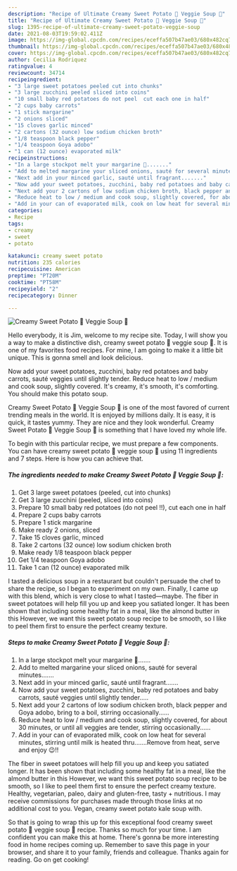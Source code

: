 ```yaml
---
description: "Recipe of Ultimate Creamy Sweet Potato 🍠 Veggie Soup 🍜"
title: "Recipe of Ultimate Creamy Sweet Potato 🍠 Veggie Soup 🍜"
slug: 1395-recipe-of-ultimate-creamy-sweet-potato-veggie-soup
date: 2021-08-03T19:59:02.411Z
image: https://img-global.cpcdn.com/recipes/eceffa507b47ae03/680x482cq70/creamy-sweet-potato-veggie-soup-recipe-main-photo.jpg
thumbnail: https://img-global.cpcdn.com/recipes/eceffa507b47ae03/680x482cq70/creamy-sweet-potato-veggie-soup-recipe-main-photo.jpg
cover: https://img-global.cpcdn.com/recipes/eceffa507b47ae03/680x482cq70/creamy-sweet-potato-veggie-soup-recipe-main-photo.jpg
author: Cecilia Rodriquez
ratingvalue: 4
reviewcount: 34714
recipeingredient:
- "3 large sweet potatoes peeled cut into chunks"
- "3 large zucchini peeled sliced into coins"
- "10 small baby red potatoes do not peel  cut each one in half"
- "2 cups baby carrots"
- "1 stick margarine"
- "2 onions sliced"
- "15 cloves garlic minced"
- "2 cartons (32 ounce) low sodium chicken broth"
- "1/8 teaspoon black pepper"
- "1/4 teaspoon Goya adobo"
- "1 can (12 ounce) evaporated milk"
recipeinstructions:
- "In a large stockpot melt your margarine 🧈......."
- "Add to melted margarine your sliced onions, sauté for several minutes......."
- "Next add in your minced garlic, sauté until fragrant......."
- "Now add your sweet potatoes, zucchini, baby red potatoes and baby carrots, sauté veggies until slightly tender....."
- "Next add your 2 cartons of low sodium chicken broth, black pepper and Goya adobo, bring to a boil, stirring occasionally......"
- "Reduce heat to low / medium and cook soup, slightly covered, for about 30 minutes, or until all veggies are tender, stirring occasionally......"
- "Add in your can of evaporated milk, cook on low heat for several minutes, stirring until milk is heated thru.......Remove from heat, serve and enjoy 😉!!"
categories:
- Recipe
tags:
- creamy
- sweet
- potato

katakunci: creamy sweet potato 
nutrition: 235 calories
recipecuisine: American
preptime: "PT20M"
cooktime: "PT58M"
recipeyield: "2"
recipecategory: Dinner

---
```



![Creamy Sweet Potato 🍠 Veggie Soup 🍜](https://img-global.cpcdn.com/recipes/eceffa507b47ae03/680x482cq70/creamy-sweet-potato-veggie-soup-recipe-main-photo.jpg)

Hello everybody, it is Jim, welcome to my recipe site. Today, I will show you a way to make a distinctive dish, creamy sweet potato 🍠 veggie soup 🍜. It is one of my favorites food recipes. For mine, I am going to make it a little bit unique. This is gonna smell and look delicious.

Now add your sweet potatoes, zucchini, baby red potatoes and baby carrots, sauté veggies until slightly tender. Reduce heat to low / medium and cook soup, slightly covered. It&#39;s creamy, it&#39;s smooth, it&#39;s comforting. You should make this potato soup.

Creamy Sweet Potato 🍠 Veggie Soup 🍜 is one of the most favored of current trending meals in the world. It is enjoyed by millions daily. It is easy, it is quick, it tastes yummy. They are nice and they look wonderful. Creamy Sweet Potato 🍠 Veggie Soup 🍜 is something that I have loved my whole life.


To begin with this particular recipe, we must prepare a few components. You can have creamy sweet potato 🍠 veggie soup 🍜 using 11 ingredients and 7 steps. Here is how you can achieve that.

<!--inarticleads1-->

##### The ingredients needed to make Creamy Sweet Potato 🍠 Veggie Soup 🍜:

1. Get 3 large sweet potatoes (peeled, cut into chunks)
1. Get 3 large zucchini (peeled, sliced into coins)
1. Prepare 10 small baby red potatoes (do not peel !!), cut each one in half
1. Prepare 2 cups baby carrots
1. Prepare 1 stick margarine
1. Make ready 2 onions, sliced
1. Take 15 cloves garlic, minced
1. Take 2 cartons (32 ounce) low sodium chicken broth
1. Make ready 1/8 teaspoon black pepper
1. Get 1/4 teaspoon Goya adobo
1. Take 1 can (12 ounce) evaporated milk


I tasted a delicious soup in a restaurant but couldn&#39;t persuade the chef to share the recipe, so I began to experiment on my own. Finally, I came up with this blend, which is very close to what I tasted—maybe. The fiber in sweet potatoes will help fill you up and keep you satiated longer. It has been shown that including some healthy fat in a meal, like the almond butter in this However, we want this sweet potato soup recipe to be smooth, so I like to peel them first to ensure the perfect creamy texture. 

<!--inarticleads2-->

##### Steps to make Creamy Sweet Potato 🍠 Veggie Soup 🍜:

1. In a large stockpot melt your margarine 🧈.......
1. Add to melted margarine your sliced onions, sauté for several minutes.......
1. Next add in your minced garlic, sauté until fragrant.......
1. Now add your sweet potatoes, zucchini, baby red potatoes and baby carrots, sauté veggies until slightly tender.....
1. Next add your 2 cartons of low sodium chicken broth, black pepper and Goya adobo, bring to a boil, stirring occasionally......
1. Reduce heat to low / medium and cook soup, slightly covered, for about 30 minutes, or until all veggies are tender, stirring occasionally......
1. Add in your can of evaporated milk, cook on low heat for several minutes, stirring until milk is heated thru.......Remove from heat, serve and enjoy 😉!!


The fiber in sweet potatoes will help fill you up and keep you satiated longer. It has been shown that including some healthy fat in a meal, like the almond butter in this However, we want this sweet potato soup recipe to be smooth, so I like to peel them first to ensure the perfect creamy texture. Healthy, vegetarian, paleo, dairy and gluten-free, tasty + nutritious. I may receive commissions for purchases made through those links at no additional cost to you. Vegan, creamy sweet potato kale soup with. 

So that is going to wrap this up for this exceptional food creamy sweet potato 🍠 veggie soup 🍜 recipe. Thanks so much for your time. I am confident you can make this at home. There's gonna be more interesting food in home recipes coming up. Remember to save this page in your browser, and share it to your family, friends and colleague. Thanks again for reading. Go on get cooking!

